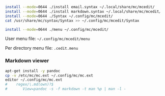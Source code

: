 ```bash
install --mode=0644 ./install email.syntax ~/.local/share/mc/mcedit/
install --mode=0644 ./install markdown.syntax ~/.local/share/mc/mcedit/
install --mode=0644 ./Syntax ~/.config/mc/mcedit/
cat /usr/share/mc/syntax/Syntax >> ~/.config/mc/mcedit/Syntax

install --mode=0644 ./menu ~/.config/mc/mcedit/
```

User menu file: `~/.config/mc/mcedit/menu`

Per directory menu file: `.cedit.menu`

### Markdown viewer

```bash
apt-get install -y pandoc
cp -v /etc/mc/mc.ext ~/.config/mc/mc.ext
editor ~/.config/mc/mc.ext
#    regex/\.md(own)?$
#    	View=pandoc -s -f markdown -t man %p | man -l -
```

